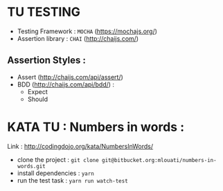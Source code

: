 # TU TESTING 

- Testing Framework : `MOCHA` (https://mochajs.org/)
- Assertion library : `CHAI` (http://chaijs.com/)

## Assertion Styles :
* Assert (http://chaijs.com/api/assert/)
* BDD (http://chaijs.com/api/bdd/) :
    * Expect 
    * Should


# KATA TU : Numbers in words :

Link : http://codingdojo.org/kata/NumbersInWords/ 

- clone the project : `git clone git@bitbucket.org:mlouati/numbers-in-words.git`
- install dependencies : `yarn`
- run the test task : `yarn run watch-test`


